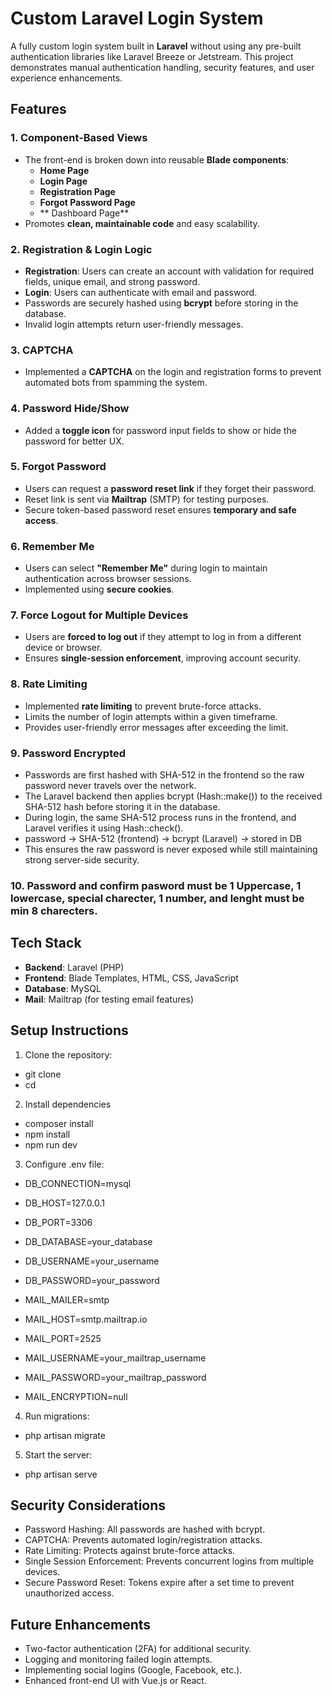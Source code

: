 # Custom Laravel Login System
A fully custom login system built in **Laravel** without using any pre-built authentication libraries like Laravel Breeze or Jetstream. This project demonstrates manual authentication handling, security features, and user experience enhancements.

## Features

### 1. Component-Based Views
- The front-end is broken down into reusable **Blade components**:
  - **Home Page**
  - **Login Page**
  - **Registration Page**
  - **Forgot Password Page**
  - ** Dashboard Page**
- Promotes **clean, maintainable code** and easy scalability.

### 2. Registration & Login Logic
- **Registration**: Users can create an account with validation for required fields, unique email, and strong password.
- **Login**: Users can authenticate with email and password.
- Passwords are securely hashed using **bcrypt** before storing in the database.
- Invalid login attempts return user-friendly messages.

### 3. CAPTCHA
- Implemented a **CAPTCHA** on the login and registration forms to prevent automated bots from spamming the system.

### 4. Password Hide/Show
- Added a **toggle icon** for password input fields to show or hide the password for better UX.

### 5. Forgot Password
- Users can request a **password reset link** if they forget their password.
- Reset link is sent via **Mailtrap** (SMTP) for testing purposes.
- Secure token-based password reset ensures **temporary and safe access**.

### 6. Remember Me
- Users can select **"Remember Me"** during login to maintain authentication across browser sessions.
- Implemented using **secure cookies**.

### 7. Force Logout for Multiple Devices
- Users are **forced to log out** if they attempt to log in from a different device or browser.
- Ensures **single-session enforcement**, improving account security.

### 8. Rate Limiting
- Implemented **rate limiting** to prevent brute-force attacks.
- Limits the number of login attempts within a given timeframe.
- Provides user-friendly error messages after exceeding the limit.

### 9. Password Encrypted
- Passwords are first hashed with SHA-512 in the frontend so the raw password never travels over the network.
- The Laravel backend then applies bcrypt (Hash::make()) to the received SHA-512 hash before storing it in the database.
- During login, the same SHA-512 process runs in the frontend, and Laravel verifies it using Hash::check().
- password → SHA-512 (frontend) → bcrypt (Laravel) → stored in DB
- This ensures the raw password is never exposed while still maintaining strong server-side security.

### 10. Password and confirm pasword must be 1 Uppercase, 1 lowercase, special charecter, 1 number, and lenght must be min 8 charecters.

## Tech Stack

- **Backend**: Laravel (PHP)
- **Frontend**: Blade Templates, HTML, CSS, JavaScript
- **Database**: MySQL
- **Mail**: Mailtrap (for testing email features)

## Setup Instructions

1. Clone the repository:
- git clone <repository-url>
- cd <project-directory>

2. Install dependencies
- composer install
- npm install
- npm run dev

3. Configure .env file:
- DB_CONNECTION=mysql
- DB_HOST=127.0.0.1
- DB_PORT=3306
- DB_DATABASE=your_database
- DB_USERNAME=your_username
- DB_PASSWORD=your_password

- MAIL_MAILER=smtp
- MAIL_HOST=smtp.mailtrap.io
- MAIL_PORT=2525
- MAIL_USERNAME=your_mailtrap_username
- MAIL_PASSWORD=your_mailtrap_password
- MAIL_ENCRYPTION=null

4. Run migrations:
- php artisan migrate

5. Start the server:
- php artisan serve

## Security Considerations
- Password Hashing: All passwords are hashed with bcrypt.
- CAPTCHA: Prevents automated login/registration attacks.
- Rate Limiting: Protects against brute-force attacks.
- Single Session Enforcement: Prevents concurrent logins from multiple devices.
- Secure Password Reset: Tokens expire after a set time to prevent unauthorized access.

## Future Enhancements
- Two-factor authentication (2FA) for additional security.
- Logging and monitoring failed login attempts.
- Implementing social logins (Google, Facebook, etc.).
- Enhanced front-end UI with Vue.js or React.
